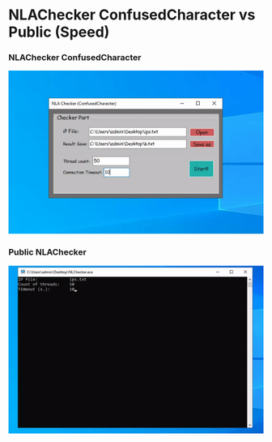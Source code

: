 # NLAChecker ConfusedCharacter vs Public (Speed)
### NLAChecker ConfusedCharacter
 
 ![alt](https://raw.githubusercontent.com/ConfusedCharacter/NLAChecker/main/video.gif)

### Public NLAChecker

![alt](https://raw.githubusercontent.com/ConfusedCharacter/NLAChecker/main/video2.gif)
